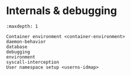 # Internals & debugging

```{toctree}
:maxdepth: 1

Container environment <container-environment>
daemon-behavior
database
debugging
environment
syscall-interception
User namespace setup <userns-idmap>
```
